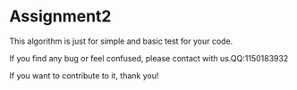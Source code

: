 # Assignment2

This algorithm is just for simple and basic test for your code. 

If you find any bug or feel confused, please contact with us.QQ:1150183932

If you want to contribute to it, thank you!
